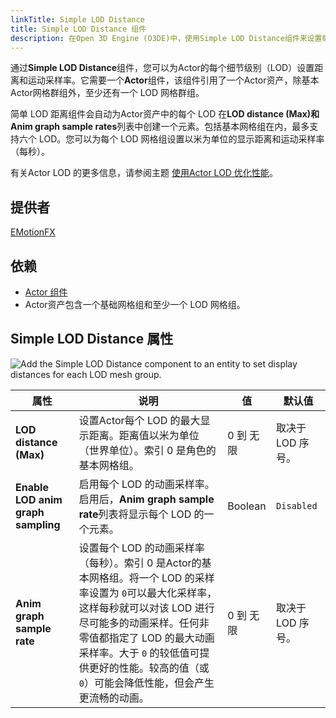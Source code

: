 ```yaml
---
linkTitle: Simple LOD Distance
title: Simple LOD Distance 组件
description: 在Open 3D Engine (O3DE)中，使用Simple LOD Distance组件来设置每个Actor LOD 的距离。
---
```


通过**Simple LOD Distance**组件，您可以为Actor的每个细节级别（LOD）设置距离和运动采样率。它需要一个**Actor**组件，该组件引用了一个Actor资产，除基本Actor网格群组外，至少还有一个 LOD 网格群组。

简单 LOD 距离组件会自动为Actor资产中的每个 LOD 在**LOD distance (Max)**和**Anim graph sample rates**列表中创建一个元素。包括基本网格组在内，最多支持六个 LOD。您可以为每个 LOD 网格组设置以米为单位的显示距离和运动采样率（每秒）。

有关Actor LOD 的更多信息，请参阅主题 [使用Actor LOD 优化性能](/docs/user-guide/visualization/animation/using-actor-lods-optimize-game-performance/)。

## 提供者

[EMotionFX](/docs/user-guide/gems/reference/animation/emotionfx)

## 依赖

* [Actor 组件](actor)
* Actor资产包含一个基础网格组和至少一个 LOD 网格组。

## Simple LOD Distance 属性

![Add the Simple LOD Distance component to an entity to set display distances for each LOD mesh group.](/images/user-guide/components/reference/animation/simple-lod-distance-component.png)

| 属性 | 说明 | 值 | 默认值 |
|-|-|-|-|
| **LOD distance (Max)** | 设置Actor每个 LOD 的最大显示距离。距离值以米为单位（世界单位）。索引 0 是角色的基本网格组。 | 0 到 无限 | 取决于 LOD 序号。 |
| **Enable LOD anim graph sampling** | 启用每个 LOD 的动画采样率。启用后，**Anim graph sample rate**列表将显示每个 LOD 的一个元素。| Boolean | `Disabled` |
| **Anim graph sample rate** | 设置每个 LOD 的动画采样率（每秒）。索引 0 是Actor的基本网格组。将一个 LOD 的采样率设置为 `0`可以最大化采样率，这样每秒就可以对该 LOD 进行尽可能多的动画采样。任何非零值都指定了 LOD 的最大动画采样率。大于 `0` 的较低值可提供更好的性能。较高的值（或 `0`）可能会降低性能，但会产生更流畅的动画。 | 0 到 无限 | 取决于 LOD 序号。 |
